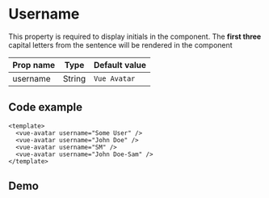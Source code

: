 <script setup>
import VueAvatar from '../../src/VueAvatar.vue'
</script>

# Username

This property is required to display initials in the component. The **first three** capital letters from the sentence will be rendered in the component

| Prop name | Type   | Default value    |
|-----------|--------|------------------|
| username  | String | `Vue Avatar`     |

## Code example

```vue
<template>
  <vue-avatar username="Some User" />
  <vue-avatar username="John Doe" />
  <vue-avatar username="SM" />
  <vue-avatar username="John Doe-Sam" />
</template>
```

## Demo
<div style="padding: 16px 0; display: flex;gap: 8px;">
<vue-avatar username="Some User" />
<vue-avatar username="John Doe" />
<vue-avatar username="SM" />
<vue-avatar username="John Doe-Sam" />
</div>
